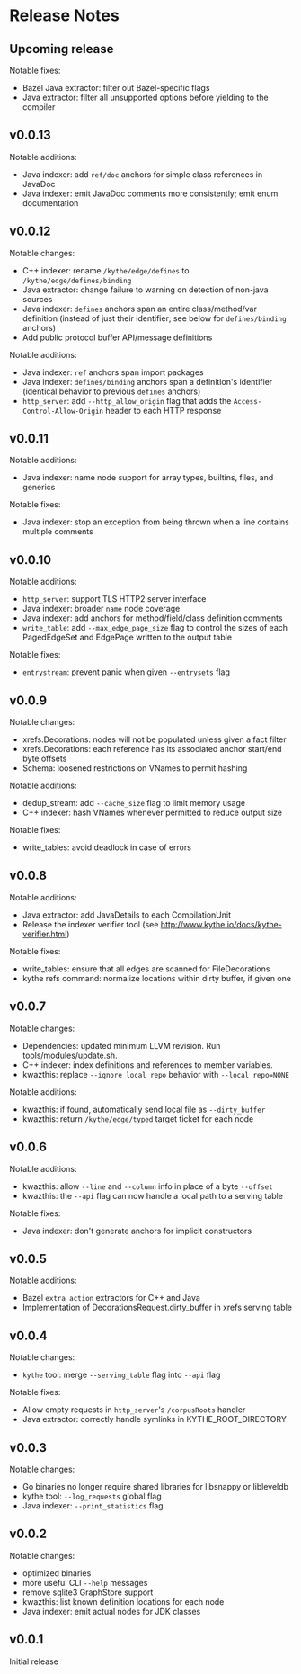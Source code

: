# Release Notes

## Upcoming release

Notable fixes:
 - Bazel Java extractor: filter out Bazel-specific flags
 - Java extractor: filter all unsupported options before yielding to the compiler

## v0.0.13

Notable additions:
 - Java indexer: add `ref/doc` anchors for simple class references in JavaDoc
 - Java indexer: emit JavaDoc comments more consistently; emit enum documentation

## v0.0.12

Notable changes:
 - C++ indexer: rename `/kythe/edge/defines` to `/kythe/edge/defines/binding`
 - Java extractor: change failure to warning on detection of non-java sources
 - Java indexer: `defines` anchors span an entire class/method/var definition (instead of
                 just their identifier; see below for `defines/binding` anchors)
 - Add public protocol buffer API/message definitions

Notable additions:
 - Java indexer: `ref` anchors span import packages
 - Java indexer: `defines/binding` anchors span a definition's identifier (identical
                  behavior to previous `defines` anchors)
 - `http_server`: add `--http_allow_origin` flag that adds the `Access-Control-Allow-Origin` header to each HTTP response

## v0.0.11

Notable additions:
 - Java indexer: name node support for array types, builtins, files, and generics

Notable fixes:
 - Java indexer: stop an exception from being thrown when a line contains multiple comments

## v0.0.10

Notable additions:
 - `http_server`: support TLS HTTP2 server interface
 - Java indexer: broader `name` node coverage
 - Java indexer: add anchors for method/field/class definition comments
 - `write_table`: add `--max_edge_page_size` flag to control the sizes of each
                  PagedEdgeSet and EdgePage written to the output table

Notable fixes:
 - `entrystream`: prevent panic when given `--entrysets` flag

## v0.0.9

Notable changes:
 - xrefs.Decorations: nodes will not be populated unless given a fact filter
 - xrefs.Decorations: each reference has its associated anchor start/end byte offsets
 - Schema: loosened restrictions on VNames to permit hashing

Notable additions:
 - dedup_stream: add `--cache_size` flag to limit memory usage
 - C++ indexer: hash VNames whenever permitted to reduce output size

Notable fixes:
 - write_tables: avoid deadlock in case of errors

## v0.0.8

Notable additions:
 - Java extractor: add JavaDetails to each CompilationUnit
 - Release the indexer verifier tool (see http://www.kythe.io/docs/kythe-verifier.html)

Notable fixes:
 - write_tables: ensure that all edges are scanned for FileDecorations
 - kythe refs command: normalize locations within dirty buffer, if given one

## v0.0.7

Notable changes:
 - Dependencies: updated minimum LLVM revision. Run tools/modules/update.sh.
 - C++ indexer: index definitions and references to member variables.
 - kwazthis: replace `--ignore_local_repo` behavior with `--local_repo=NONE`

Notable additions:
 - kwazthis: if found, automatically send local file as `--dirty_buffer`
 - kwazthis: return `/kythe/edge/typed` target ticket for each node

## v0.0.6

Notable additions:
 - kwazthis: allow `--line` and `--column` info in place of a byte `--offset`
 - kwazthis: the `--api` flag can now handle a local path to a serving table

Notable fixes:
 - Java indexer: don't generate anchors for implicit constructors

## v0.0.5

Notable additions:
 - Bazel `extra_action` extractors for C++ and Java
 - Implementation of DecorationsRequest.dirty_buffer in xrefs serving table

## v0.0.4

Notable changes:
 - `kythe` tool: merge `--serving_table` flag into `--api` flag

Notable fixes:
 - Allow empty requests in `http_server`'s `/corpusRoots` handler
 - Java extractor: correctly handle symlinks in KYTHE_ROOT_DIRECTORY

## v0.0.3

Notable changes:
 - Go binaries no longer require shared libraries for libsnappy or libleveldb
 - kythe tool: `--log_requests` global flag
 - Java indexer: `--print_statistics` flag

## v0.0.2

Notable changes:
 - optimized binaries
 - more useful CLI `--help` messages
 - remove sqlite3 GraphStore support
 - kwazthis: list known definition locations for each node
 - Java indexer: emit actual nodes for JDK classes

## v0.0.1

Initial release
